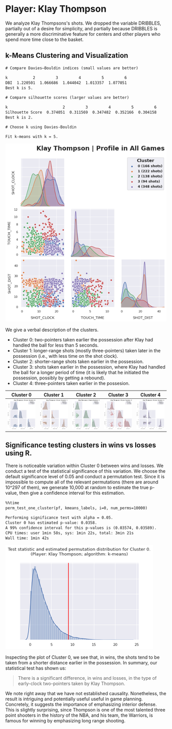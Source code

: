# Player: Klay Thompson

We analyze Klay Thompsons's shots. We dropped the variable DRIBBLES, partially out of a desire for simplicity, and partially because DRIBBLES is generally a more discriminative feature for centers and other players who spend more time close to the basket.

## k-Means Clustering and Visualization


```
# Compare Davies–Bouldin indices (small values are better)
```

    k           2         3         4         5         6
    DBI  1.220501  1.066686  1.044042  1.013357  1.077051
    Best k is 5.



```
# Compare silhouette scores (larger values are better)
```

    k                        2         3         4         5         6
    Silhouette Score  0.374051  0.311569  0.347482  0.352166  0.304158
    Best k is 2.



```
# Choose k using Davies-Bouldin
```

    Fit k-means with k = 5.



![png](klay_thompson_files/klay_thompson_4_1.png)


We give a verbal description of the clusters.
  - Cluster 0: two-pointers taken earlier the possession after Klay had handled the ball for less than 5 seconds.
  - Cluster 1: longer-range shots (mostly three-pointers) taken later in the possession (i.e., with less time on the shot clock).
  - Cluster 2: shorter-range shots taken earlier in the possession.
  - Cluster 3: shots taken earlier in the possession, where Klay had handled the ball for a longer period of time (it is likely that he initiated the possession, possibly by getting a rebound).
  - Cluster 4: three-pointers taken earlier in the possesion. 



<link rel=stylesheet type=text/css href='/nbextensions/google.colab/tabbar.css'></link>


| Cluster 0 | Cluster 1 | Cluster 2 | Cluster 3 | Cluster 4 |
| --------- | --------- | --------- | --------- | --------- | 
| ![png](klay_thompson_files/klay_thompson_6_9.png) | ![png](klay_thompson_files/klay_thompson_6_15.png) | ![png](klay_thompson_files/klay_thompson_6_21.png) | ![png](klay_thompson_files/klay_thompson_6_27.png) | ![png](klay_thompson_files/klay_thompson_6_33.png) |


## Significance testing clusters in wins vs losses using R.

There is noticeable variation within Cluster 0 between wins and losses. We conduct a test of the statistical significance of this variation. We choose the default significance level of 0.05 and conduct a permutation test. Since it is impossible to compute all of the relevant permutations (there are around 10^297 of them), we generate 10,000 at random to estimate the true p-value, then give a confidence interval for this estimation.


```
%%time
perm_test_one_cluster(pf, kmeans_labels, i=0, num_perms=10000)
```

    Performing significance test with alpha = 0.05.
    Cluster 0 has estimated p-value: 0.0358.
    A 99% confidence interval for this p-values is (0.03574, 0.03589).
    CPU times: user 1min 58s, sys: 1min 22s, total: 3min 21s
    Wall time: 1min 42s



![png](klay_thompson_files/klay_thompson_9_2.png)


Inspecting the plot of Cluster 0, we see that, in wins, the shots tend to be taken from a shorter distance earlier in the possession. In summary, our statistical test has shown us:

> There is a significant difference, in wins and losses, in the type of early-clock two-pointers taken by Klay Thompson.

We note right away that we have not established causality. Nonetheless, the result is intriguing and potentially useful useful in game planning. Concretely, it suggests the importance of emphasizing interior defense. This is slightly surprising, since Thompson is one of the most talented three point shooters in the history of the NBA, and his team, the Warriors, is famous for winning by emphasizing long range shooting.



